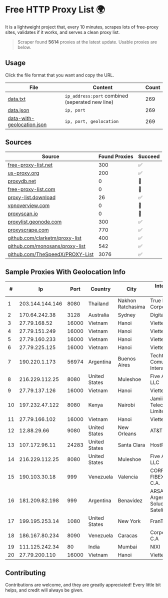 
# Free HTTP Proxy List 🌍

It is a lightweight project that, every 10 minutes, scrapes lots of free-proxy sites, validates if it works, and serves a clean proxy list.


> Scraper found **5614** proxies at the latest update. Usable proxies are below.

## Usage

Click the file format that you want and copy the URL.


|File|Content|Count|
|----|-------|-----|
|[data.txt](https://raw.githubusercontent.com/themiralay/Proxy-List-World/master/data.txt)|`ip_address:port` combined (seperated new line)|269|
|[data.json](https://raw.githubusercontent.com/themiralay/Proxy-List-World/master/data.json)|`ip, port`|269|
|[data-with-geolocation.json](https://raw.githubusercontent.com/themiralay/Proxy-List-World/master/data-with-geolocation.json)|`ip, port, geolocation`|269|

## Sources

|Source|Found Proxies|Succeed|
|------|-------------|-------|
|[free-proxy-list.net](https://free-proxy-list.net)|300|✅|
|[us-proxy.org](https://www.us-proxy.org)|200|✅|
|[proxydb.net](http://proxydb.net)|0|🚫|
|[free-proxy-list.com](https://free-proxy-list.com/?page=&port=&type%5B%5D=http&type%5B%5D=https&up_time=0&search=Search)|0|🚫|
|[proxy-list.download](https://www.proxy-list.download/HTTP)|26|✅|
|[vpnoverview.com](https://vpnoverview.com/privacy/anonymous-browsing/free-proxy-servers)|0|🚫|
|[proxyscan.io](https://www.proxyscan.io)|0|🚫|
|[proxylist.geonode.com](https://proxylist.geonode.com/api/proxy-list?limit=300&page=1&sort_by=lastChecked&sort_type=desc&protocols=http,https)|300|✅|
|[proxyscrape.com](https://api.proxyscrape.com/v2/?request=displayproxies&protocol=http&timeout=10000&country=all&ssl=all&anonymity=all)|770|✅|
|[github.com/clarketm/proxy-list](https://raw.githubusercontent.com/clarketm/proxy-list/master/proxy-list-raw.txt)|400|✅|
|[github.com/monosans/proxy-list](https://raw.githubusercontent.com/monosans/proxy-list/main/proxies/http.txt)|542|✅|
|[github.com/TheSpeedX/PROXY-List](https://raw.githubusercontent.com/TheSpeedX/PROXY-List/master/http.txt)|3076|✅|


## Sample Proxies With Geolocation Info

|#|Ip|Port|Country|City|Internet Service Provider|
|-|--|----|-------|----|-------------------------|
|1|203.144.144.146|8080|Thailand|Nakhon Ratchasima|True Internet Corporation CO. Ltd.|
|2|170.64.242.38|3128|Australia|Sydney|DigitalOcean, LLC|
|3|27.79.168.52|16000|Vietnam|Hanoi|Viettel Corporation|
|4|27.79.151.249|16000|Vietnam|Hanoi|Viettel Corporation|
|5|27.79.160.233|16000|Vietnam|Hanoi|Viettel Corporation|
|6|27.79.225.125|16000|Vietnam|Hanoi|Viettel Corporation|
|7|190.220.1.173|56974|Argentina|Buenos Aires|Techtel LMDS Comunicaciones Interactivas S.A.|
|8|216.229.112.25|8080|United States|Muleshoe|Five Area Systems, LLC|
|9|27.79.137.126|16000|Vietnam|Hanoi|Viettel Corporation|
|10|197.232.47.122|8080|Kenya|Nairobi|Jamii Telecommunications Limited|
|11|27.79.166.102|16000|Vietnam|Hanoi|Viettel Corporation|
|12|12.88.29.66|9080|United States|New Orleans|AT&T Services, Inc.|
|13|107.172.96.11|24283|United States|Santa Clara|HostPapa|
|14|216.229.112.25|8080|United States|Muleshoe|Five Area Systems, LLC|
|15|190.103.30.18|999|Venezuela|Valencia|CORPORACION FIBEX TELECOM, C.A.|
|16|181.209.82.198|999|Argentina|Benavídez|ARSAT - Empresa Argentina de Soluciones Satelitales S.A|
|17|199.195.253.14|1080|United States|New York|FranTech Solutions|
|18|186.167.80.234|8090|Venezuela|Caracas|Corporacion Digitel C.A|
|19|111.125.242.34|80|India|Mumbai|NIXI|
|20|27.79.200.110|16000|Vietnam|Hanoi|Viettel Corporation|



## Contributing

Contributions are welcome, and they are greatly appreciated! Every
little bit helps, and credit will always be given.

